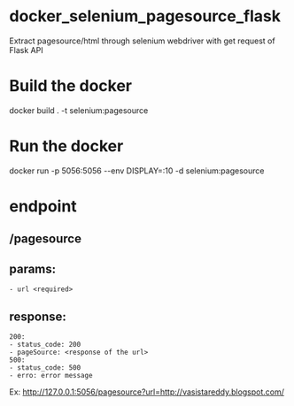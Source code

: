 # docker_selenium_pagesource_flask
Extract pagesource/html through selenium webdriver with get request of Flask API


# Build the docker

docker build . -t selenium:pagesource


# Run the docker

docker run -p 5056:5056 --env DISPLAY=:10 -d selenium:pagesource


# endpoint

## /pagesource

## params:
	- url <required>
## response:
	200:
	- status_code: 200
	- pageSource: <response of the url>
	500:
	- status_code: 500
	- erro: error message

Ex: http://127.0.0.1:5056/pagesource?url=http://vasistareddy.blogspot.com/